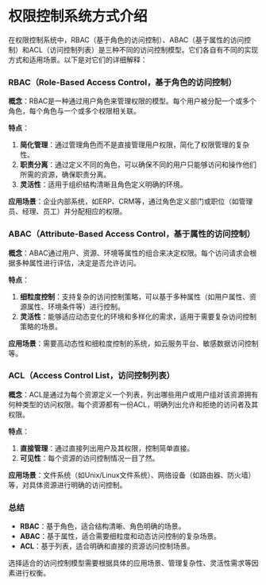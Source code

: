 # 权限控制系统方式介绍

在权限控制系统中，RBAC（基于角色的访问控制）、ABAC（基于属性的访问控制）和ACL（访问控制列表）是三种不同的访问控制模型。它们各自有不同的实现方式和适用场景。以下是对它们的详细解释：

### RBAC（Role-Based Access Control，基于角色的访问控制）

**概念**：RBAC是一种通过用户角色来管理权限的模型。每个用户被分配一个或多个角色，每个角色与一个或多个权限相关联。

**特点**：
1. **简化管理**：通过管理角色而不是直接管理用户权限，简化了权限管理的复杂性。
2. **职责分离**：通过定义不同的角色，可以确保不同的用户只能够访问和操作他们所需的资源，确保职责分离。
3. **灵活性**：适用于组织结构清晰且角色定义明确的环境。

**应用场景**：企业内部系统，如ERP、CRM等，通过角色定义部门或职位（如管理员、经理、员工）并分配相应的权限。

### ABAC（Attribute-Based Access Control，基于属性的访问控制）

**概念**：ABAC通过用户、资源、环境等属性的组合来决定权限。每个访问请求会根据多种属性进行评估，决定是否允许访问。

**特点**：
1. **细粒度控制**：支持复杂的访问控制策略，可以基于多种属性（如用户属性、资源属性、环境条件等）进行控制。
2. **灵活性**：能够适应动态变化的环境和多样化的需求，适用于需要复杂访问控制策略的场景。

**应用场景**：需要高动态性和细粒度控制的系统，如云服务平台、敏感数据访问控制等。

### ACL（Access Control List，访问控制列表）

**概念**：ACL是通过为每个资源定义一个列表，列出哪些用户或用户组对该资源拥有何种类型的访问权限。每个资源都有一份ACL，明确列出允许和拒绝的访问者及其权限。

**特点**：
1. **直接管理**：通过直接列出用户及其权限，控制简单直接。
2. **可见性**：每个资源的访问控制情况一目了然。

**应用场景**：文件系统（如Unix/Linux文件系统）、网络设备（如路由器、防火墙）等，对具体资源进行明确的访问控制。

### 总结

- **RBAC**：基于角色，适合结构清晰、角色明确的场景。
- **ABAC**：基于属性，适合需要细粒度和动态访问控制的复杂场景。
- **ACL**：基于列表，适合明确和直接的资源访问控制场景。

选择适合的访问控制模型需要根据具体的应用场景、管理复杂性、灵活性需求等因素进行权衡。